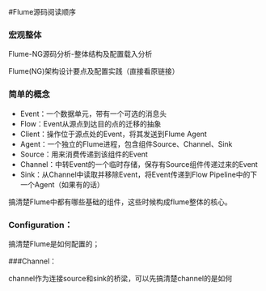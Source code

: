 #Flume源码阅读顺序

### 宏观整体

Flume-NG源码分析-整体结构及配置载入分析

Flume(NG)架构设计要点及配置实践（直接看原链接）



### 简单的概念

- Event：一个数据单元，带有一个可选的消息头
- Flow：Event从源点到达目的点的迁移的抽象
- Client：操作位于源点处的Event，将其发送到Flume Agent
- Agent：一个独立的Flume进程，包含组件Source、Channel、Sink
- Source：用来消费传递到该组件的Event
- Channel：中转Event的一个临时存储，保存有Source组件传递过来的Event
- Sink：从Channel中读取并移除Event，将Event传递到Flow Pipeline中的下一个Agent（如果有的话）

搞清楚Flume中都有哪些基础的组件，这些时候构成flume整体的核心。

### Configuration：

搞清楚Flume是如何配置的；

###Channel：

channel作为连接source和sink的桥梁，可以先搞清楚channel的是如何